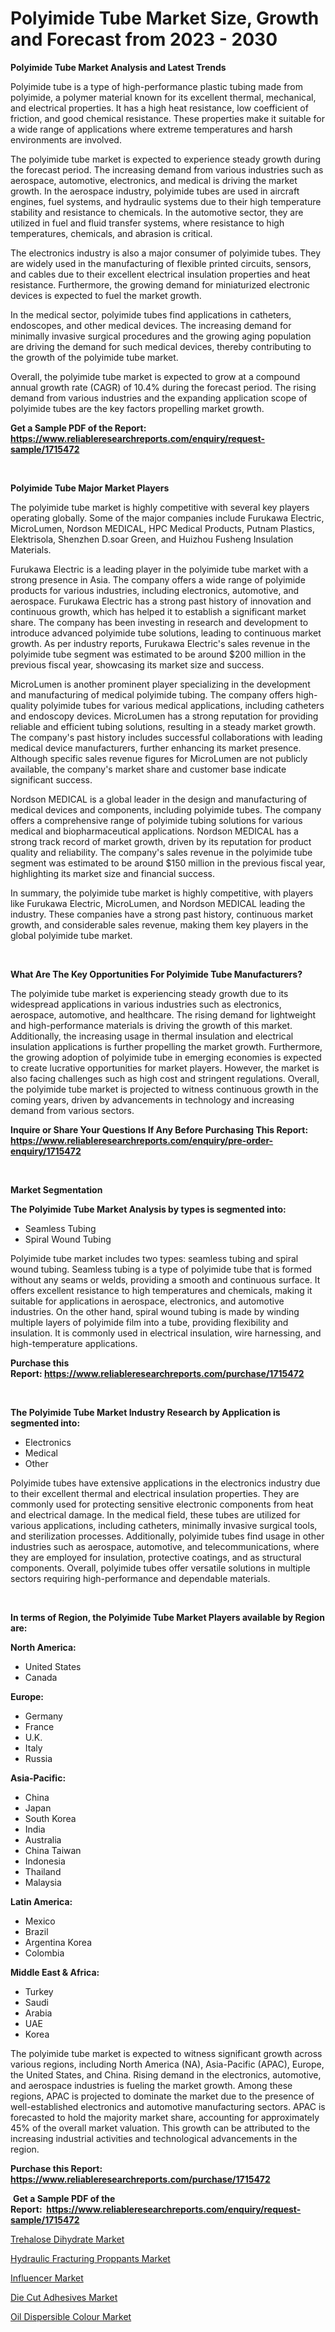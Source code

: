 <p><h1>Polyimide Tube Market Size, Growth and Forecast from 2023 - 2030</h1></p><p><strong>Polyimide Tube Market Analysis and Latest Trends</strong></p>
<p><p>Polyimide tube is a type of high-performance plastic tubing made from polyimide, a polymer material known for its excellent thermal, mechanical, and electrical properties. It has a high heat resistance, low coefficient of friction, and good chemical resistance. These properties make it suitable for a wide range of applications where extreme temperatures and harsh environments are involved.</p><p>The polyimide tube market is expected to experience steady growth during the forecast period. The increasing demand from various industries such as aerospace, automotive, electronics, and medical is driving the market growth. In the aerospace industry, polyimide tubes are used in aircraft engines, fuel systems, and hydraulic systems due to their high temperature stability and resistance to chemicals. In the automotive sector, they are utilized in fuel and fluid transfer systems, where resistance to high temperatures, chemicals, and abrasion is critical.</p><p>The electronics industry is also a major consumer of polyimide tubes. They are widely used in the manufacturing of flexible printed circuits, sensors, and cables due to their excellent electrical insulation properties and heat resistance. Furthermore, the growing demand for miniaturized electronic devices is expected to fuel the market growth.</p><p>In the medical sector, polyimide tubes find applications in catheters, endoscopes, and other medical devices. The increasing demand for minimally invasive surgical procedures and the growing aging population are driving the demand for such medical devices, thereby contributing to the growth of the polyimide tube market.</p><p>Overall, the polyimide tube market is expected to grow at a compound annual growth rate (CAGR) of 10.4% during the forecast period. The rising demand from various industries and the expanding application scope of polyimide tubes are the key factors propelling market growth.</p></p>
<p><strong>Get a Sample PDF of the Report:&nbsp; <a href="https://www.reliableresearchreports.com/enquiry/request-sample/1715472">https://www.reliableresearchreports.com/enquiry/request-sample/1715472</a></strong></p>
<p>&nbsp;</p>
<p><strong>Polyimide Tube Major Market Players</strong></p>
<p><p>The polyimide tube market is highly competitive with several key players operating globally. Some of the major companies include Furukawa Electric, MicroLumen, Nordson MEDICAL, HPC Medical Products, Putnam Plastics, Elektrisola, Shenzhen D.soar Green, and Huizhou Fusheng Insulation Materials. </p><p>Furukawa Electric is a leading player in the polyimide tube market with a strong presence in Asia. The company offers a wide range of polyimide products for various industries, including electronics, automotive, and aerospace. Furukawa Electric has a strong past history of innovation and continuous growth, which has helped it to establish a significant market share. The company has been investing in research and development to introduce advanced polyimide tube solutions, leading to continuous market growth. As per industry reports, Furukawa Electric's sales revenue in the polyimide tube segment was estimated to be around $200 million in the previous fiscal year, showcasing its market size and success.</p><p>MicroLumen is another prominent player specializing in the development and manufacturing of medical polyimide tubing. The company offers high-quality polyimide tubes for various medical applications, including catheters and endoscopy devices. MicroLumen has a strong reputation for providing reliable and efficient tubing solutions, resulting in a steady market growth. The company's past history includes successful collaborations with leading medical device manufacturers, further enhancing its market presence. Although specific sales revenue figures for MicroLumen are not publicly available, the company's market share and customer base indicate significant success.</p><p>Nordson MEDICAL is a global leader in the design and manufacturing of medical devices and components, including polyimide tubes. The company offers a comprehensive range of polyimide tubing solutions for various medical and biopharmaceutical applications. Nordson MEDICAL has a strong track record of market growth, driven by its reputation for product quality and reliability. The company's sales revenue in the polyimide tube segment was estimated to be around $150 million in the previous fiscal year, highlighting its market size and financial success.</p><p>In summary, the polyimide tube market is highly competitive, with players like Furukawa Electric, MicroLumen, and Nordson MEDICAL leading the industry. These companies have a strong past history, continuous market growth, and considerable sales revenue, making them key players in the global polyimide tube market.</p></p>
<p>&nbsp;</p>
<p><strong>What Are The Key Opportunities For Polyimide Tube Manufacturers?</strong></p>
<p><p>The polyimide tube market is experiencing steady growth due to its widespread applications in various industries such as electronics, aerospace, automotive, and healthcare. The rising demand for lightweight and high-performance materials is driving the growth of this market. Additionally, the increasing usage in thermal insulation and electrical insulation applications is further propelling the market growth. Furthermore, the growing adoption of polyimide tube in emerging economies is expected to create lucrative opportunities for market players. However, the market is also facing challenges such as high cost and stringent regulations. Overall, the polyimide tube market is projected to witness continuous growth in the coming years, driven by advancements in technology and increasing demand from various sectors.</p></p>
<p><strong>Inquire or Share Your Questions If Any Before Purchasing This Report: <a href="https://www.reliableresearchreports.com/enquiry/pre-order-enquiry/1715472">https://www.reliableresearchreports.com/enquiry/pre-order-enquiry/1715472</a></strong></p>
<p>&nbsp;</p>
<p><strong>Market Segmentation</strong></p>
<p><strong>The Polyimide Tube Market Analysis by types is segmented into:</strong></p>
<p><ul><li>Seamless Tubing</li><li>Spiral Wound Tubing</li></ul></p>
<p><p>Polyimide tube market includes two types: seamless tubing and spiral wound tubing. Seamless tubing is a type of polyimide tube that is formed without any seams or welds, providing a smooth and continuous surface. It offers excellent resistance to high temperatures and chemicals, making it suitable for applications in aerospace, electronics, and automotive industries. On the other hand, spiral wound tubing is made by winding multiple layers of polyimide film into a tube, providing flexibility and insulation. It is commonly used in electrical insulation, wire harnessing, and high-temperature applications.</p></p>
<p><strong>Purchase this Report:&nbsp;<a href="https://www.reliableresearchreports.com/purchase/1715472">https://www.reliableresearchreports.com/purchase/1715472</a></strong></p>
<p>&nbsp;</p>
<p><strong>The Polyimide Tube Market Industry Research by Application is segmented into:</strong></p>
<p><ul><li>Electronics</li><li>Medical</li><li>Other</li></ul></p>
<p><p>Polyimide tubes have extensive applications in the electronics industry due to their excellent thermal and electrical insulation properties. They are commonly used for protecting sensitive electronic components from heat and electrical damage. In the medical field, these tubes are utilized for various applications, including catheters, minimally invasive surgical tools, and sterilization processes. Additionally, polyimide tubes find usage in other industries such as aerospace, automotive, and telecommunications, where they are employed for insulation, protective coatings, and as structural components. Overall, polyimide tubes offer versatile solutions in multiple sectors requiring high-performance and dependable materials.</p></p>
<p>&nbsp;</p>
<p><strong>In terms of Region, the Polyimide Tube Market Players available by Region are:</strong></p>
<p>
    <p> <strong> North America: </strong>
        <ul>
            <li>United States</li>
            <li>Canada</li>
        </ul>
        </p> 
    <p> <strong> Europe: </strong>
        <ul>
            <li>Germany</li>
            <li>France</li>
            <li>U.K.</li>
            <li>Italy</li>
            <li>Russia</li>
        </ul>
        </p> 
    <p> <strong> Asia-Pacific: </strong>
        <ul>
            <li>China</li>
            <li>Japan</li>
            <li>South Korea</li>
            <li>India</li>
            <li>Australia</li>
            <li>China Taiwan</li>
            <li>Indonesia</li>
            <li>Thailand</li>
            <li>Malaysia</li>
        </ul>
        </p> 
    <p> <strong> Latin America: </strong>
        <ul>
            <li>Mexico</li>
            <li>Brazil</li>
            <li>Argentina Korea</li>
            <li>Colombia</li>
        </ul>
        </p> 
    <p> <strong> Middle East & Africa: </strong>
        <ul>
            <li>Turkey</li>
            <li>Saudi</li>
            <li>Arabia</li>
            <li>UAE</li>
            <li>Korea</li>
        </ul>
    </p>
    </p>
<p><p>The polyimide tube market is expected to witness significant growth across various regions, including North America (NA), Asia-Pacific (APAC), Europe, the United States, and China. Rising demand in the electronics, automotive, and aerospace industries is fueling the market growth. Among these regions, APAC is projected to dominate the market due to the presence of well-established electronics and automotive manufacturing sectors. APAC is forecasted to hold the majority market share, accounting for approximately 45% of the overall market valuation. This growth can be attributed to the increasing industrial activities and technological advancements in the region.</p></p>
<p><strong>Purchase this Report: <a href="https://www.reliableresearchreports.com/purchase/1715472">https://www.reliableresearchreports.com/purchase/1715472</a></strong></p>
<p>&nbsp;<strong>Get a Sample PDF of the Report:&nbsp;&nbsp;<a href="https://www.reliableresearchreports.com/enquiry/request-sample/1715472">https://www.reliableresearchreports.com/enquiry/request-sample/1715472</a></strong></p>
<p><strong></strong></p>
<p><p><a href="https://www.linkedin.com/pulse/decoding-trehalose-dihydrate-market-deep-dive-latest-trends-a34mf/">Trehalose Dihydrate Market</a></p><p><a href="https://www.linkedin.com/pulse/hydraulic-fracturing-proppants-market-research-report-provides-fxeof/">Hydraulic Fracturing Proppants Market</a></p><p><a href="https://medium.com/@rachaelward34/influencer-market-competitive-analysis-market-trends-and-forecast-to-2030-76bce141b210">Influencer Market</a></p><p><a href="https://www.linkedin.com/pulse/die-cut-adhesives-market-size-growth-forecast-from-2023-gck0f/">Die Cut Adhesives Market</a></p><p><a href="https://medium.com/@stoneernser2023/oil-dispersible-colour-market-size-reveals-the-best-marketing-channels-in-global-industry-a14f4ea2cf9f">Oil Dispersible Colour Market</a></p></p>
